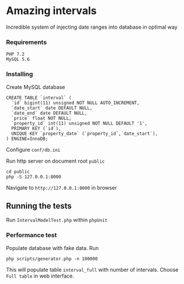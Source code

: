 # Amazing intervals

Incredible system of injecting date ranges into database in optimal way


### Requirements

```
PHP 7.2
MySQL 5.6
```

### Installing

Create MySQL database
```
CREATE TABLE `interval` (
  `id` bigint(11) unsigned NOT NULL AUTO_INCREMENT,
  `date_start` date DEFAULT NULL,
  `date_end` date DEFAULT NULL,
  `price` float NOT NULL,
  `property_id` int(11) unsigned NOT NULL DEFAULT '1',
  PRIMARY KEY (`id`),
  UNIQUE KEY `property_date` (`property_id`,`date_start`),
) ENGINE=InnoDB;
```

Configure `conf/db.ini`

Run http server on document root `public`

```
cd public
php -S 127.0.0.1:8000
```

Navigate to `http://127.0.0.1:8000` in browser

## Running the tests

Run `IntervalModelTest.php` within `phpUnit`

### Performance test

Populate database with fake data.
Run

```
php scripts/generator.php -n 100000
```
This will populate table `interval_full` with number of intervals. Choose `Full table` in web interface.
